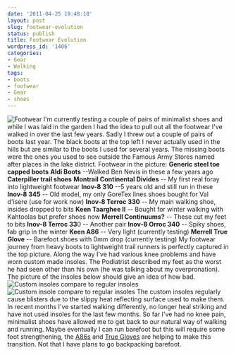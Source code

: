 ```yaml
---
date: '2011-04-25 19:48:18'
layout: post
slug: footwear-evolution
status: publish
title: Footwear Evolution
wordpress_id: '1406'
categories:
- Gear
- Walking
tags:
- boots
- footwear
- Gear
- shoes
---
```


![Footwear](http://www.stevenhorner.com/wp-content/uploads/2011/04/Footwear-and-Weardale-Skyline-beta-011.jpg) I'm currently testing a couple of pairs of minimalist shoes and while I was laid in the garden I had the idea to pull out all the footwear I've walked in over the last few years. Sadly I threw out a couple of pairs of boots last year. The black boots at the top left I never actually used in the hills but are similar to the boots I used for several years. The missing boots were the ones you used to see outside the Famous Army Stores named after places in the lake district. Footwear in the picture: **Generic steel toe capped boots** **Aldi Boots** --Walked Ben Nevis in these a few years ago **Caterpiller trail shoes** **Montrail Continental Divides** -- My first real foray into lightweight footwear **Inov-8 310** --5 years old and still run in these **Inov-8 345** -- Old model, my only GoreTex lines shoes bought for Val d'isere (use for work now) **Inov-8 Terroc 330** -- My main walking shoe, insides dropped to bits **Keen Taarghee II** -- Bought for winter walking with Kahtoolas but prefer shoes now **Merrell Continuums?** -- These cut my feet to bits **Inov-8 Terroc 33**0 -- Another pair **Inov-8 Orroc 340** -- Spiky shoes, fab grip in the winter **Keen A86** -- Very light (currently testing) **Merrell True Glove** -- Barefoot shoes with 0mm drop (currently testing) My footwear journey from heavy boots to lightweight trail runners is perfectly captured in the top picture. Along the way I've had various knee problems and have worn custom made insoles. The Podiatrist described my feet as the worst he had seen other than his own (he was talking about my overpronation). The picture of the insoles below should give an idea of how bad. ![Custom insoles compare to regular insoles](http://www.stevenhorner.com/wp-content/uploads/2011/04/Insoles-003.jpg) ![Custom insole compare to regular insoles](http://www.stevenhorner.com/wp-content/uploads/2011/04/Insoles-006.jpg) The custom insoles regularly cause blisters due to the slippy heat reflecting surface used to make them. In recent months I've started walking differently, no longer heal striking and have not used insoles for the last few months. So far I've had no knee pain, minimalist shoes have allowed me to get back to our natural way of walking and running. Maybe eventually I can run barefoot but this will require some foot strengthening, the [A86s](http://www.webtogs.co.uk/Keen_Mens_A86_TR_Trail_Runners_102848.html) and [True Gloves](http://www.purekit.com/merrell-true-glove-barefoot-shoe-prod31665/) are helping to make this transition. Not that I have plans to go backpacking barefoot. 

